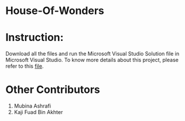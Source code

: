 # House-Of-Wonders

# Instruction: 
Download all the files and run the Microsoft Visual Studio Solution file in Microsoft Visual Studio. To know more details about this project, please refer to this [file](https://github.com/Nawrin14/House-Of-Wonders/blob/master/House_Of_wonders.pdf).

# Other Contributors
1. Mubina Ashrafi
2. Kaji Fuad Bin Akhter
